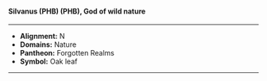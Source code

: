 #### Silvanus (PHB) (PHB), God of wild nature
___

- **Alignment:** N
- **Domains:** Nature
- **Pantheon:** Forgotten Realms
- **Symbol:** Oak leaf
___
